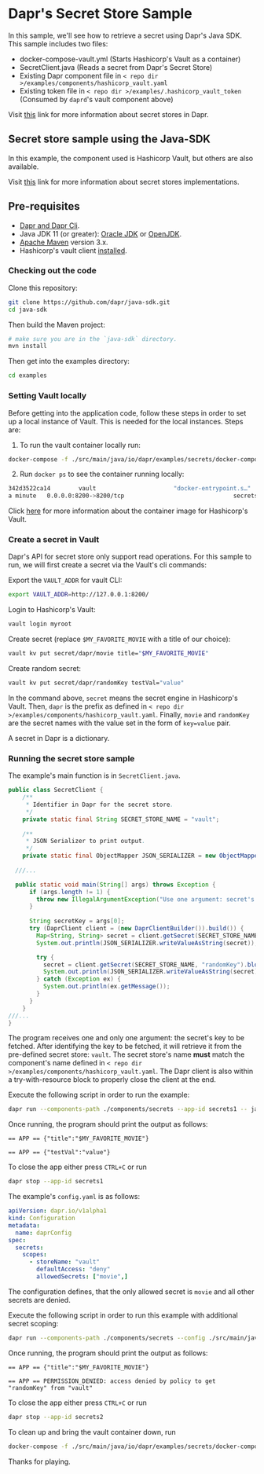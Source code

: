 # Dapr's Secret Store Sample

In this sample, we'll see how to retrieve a secret using Dapr's Java SDK. 
This sample includes two files:

* docker-compose-vault.yml (Starts Hashicorp's Vault as a container)
* SecretClient.java (Reads a secret from Dapr's Secret Store)
* Existing Dapr component file in `< repo dir >/examples/components/hashicorp_vault.yaml`
* Existing token file in `< repo dir >/examples/.hashicorp_vault_token` (Consumed by `daprd`'s vault component above)

Visit [this](https://docs.dapr.io/developing-applications/building-blocks/secrets/secrets-overview/) link for more information about secret stores in Dapr.
 
## Secret store sample using the Java-SDK

In this example, the component used is Hashicorp Vault, but others are also available.

Visit [this](https://github.com/dapr/components-contrib/tree/master/secretstores) link for more information about secret stores implementations.


## Pre-requisites

* [Dapr and Dapr Cli](https://docs.dapr.io/getting-started/install-dapr/).
* Java JDK 11 (or greater): [Oracle JDK](https://www.oracle.com/technetwork/java/javase/downloads/index.html#JDK11) or [OpenJDK](https://jdk.java.net/13/).
* [Apache Maven](https://maven.apache.org/install.html) version 3.x.
* Hashicorp's vault client [installed](https://www.vaultproject.io/docs/install/).

### Checking out the code

Clone this repository:

```sh
git clone https://github.com/dapr/java-sdk.git
cd java-sdk
```

Then build the Maven project:

```sh
# make sure you are in the `java-sdk` directory.
mvn install
```

Then get into the examples directory:

```sh
cd examples
```

### Setting Vault locally

Before getting into the application code, follow these steps in order to set up a local instance of Vault. This is needed for the local instances. Steps are:

1. To run the vault container locally run: 
<!-- Docker is writing output to stderr ... -->

<!-- STEP
name: Start vault
expected_stderr_lines:
  - 'Creating network "secrets_default" with the default driver'
sleep: 10 
-->

```bash
docker-compose -f ./src/main/java/io/dapr/examples/secrets/docker-compose-vault.yml up -d
``` 

<!-- END_STEP -->

2. Run `docker ps` to see the container running locally: 

```bash
342d3522ca14        vault                      "docker-entrypoint.s…"         34 seconds ago        Up About
a minute   0.0.0.0:8200->8200/tcp                               secrets_hashicorp_vault_1
```
Click [here](https://hub.docker.com/_/vault/) for more information about the container image for Hashicorp's Vault.

### Create a secret in Vault
Dapr's API for secret store only support read operations. For this sample to run, we will first create a secret via the Vault's cli commands:

Export the `VAULT_ADDR` for vault CLI:
```bash
export VAULT_ADDR=http://127.0.0.1:8200/
```

Login to Hashicorp's Vault:

<!-- STEP
name: Vault login
expected_stdout_lines:
  - "Success! You are now authenticated. The token information displayed below"
  - "token                myroot"
env:
  VAULT_ADDR: "http://127.0.0.1:8200/"
-->

```bash
vault login myroot
```

<!-- END_STEP -->

Create secret (replace `$MY_FAVORITE_MOVIE` with a title of our choice):

<!-- STEP
name: Create movie vault secret
expected_stdout_lines:
  - "version            1"
env:
  VAULT_ADDR: "http://127.0.0.1:8200/"
  MY_FAVORITE_MOVIE: "Star Wars"
-->

```bash
vault kv put secret/dapr/movie title="$MY_FAVORITE_MOVIE"
```

<!-- END_STEP -->

Create random secret:

<!-- STEP
name: Create random vault secret
expected_stdout_lines:
  - "version            1"
env:
  VAULT_ADDR: "http://127.0.0.1:8200/"
-->

```bash
vault kv put secret/dapr/randomKey testVal="value"
```

<!-- END_STEP -->

In the command above, `secret` means the secret engine in Hashicorp's Vault.
Then, `dapr` is the prefix as defined in `< repo dir >/examples/components/hashicorp_vault.yaml`.
Finally, `movie` and `randomKey` are the secret names with the value set in the form of `key=value` pair.

A secret in Dapr is a dictionary.

### Running the secret store sample

The example's main function is in `SecretClient.java`.

```java
public class SecretClient {
    /**
     * Identifier in Dapr for the secret store.
     */
    private static final String SECRET_STORE_NAME = "vault";
  
    /**
     * JSON Serializer to print output.
     */
    private static final ObjectMapper JSON_SERIALIZER = new ObjectMapper();
  
  ///...

  public static void main(String[] args) throws Exception {
      if (args.length != 1) {
        throw new IllegalArgumentException("Use one argument: secret's key to be retrieved.");
      }
  
      String secretKey = args[0];
      try (DaprClient client = (new DaprClientBuilder()).build()) {
        Map<String, String> secret = client.getSecret(SECRET_STORE_NAME, secretKey).block();
        System.out.println(JSON_SERIALIZER.writeValueAsString(secret));

        try {
          secret = client.getSecret(SECRET_STORE_NAME, "randomKey").block();
          System.out.println(JSON_SERIALIZER.writeValueAsString(secret));
        } catch (Exception ex) {
          System.out.println(ex.getMessage());
        }
      }
    }
///...
}
```
The program receives one and only one argument: the secret's key to be fetched.
After identifying the key to be fetched, it will retrieve it from the pre-defined secret store: `vault`.
The secret store's name **must** match the component's name defined in `< repo dir >/examples/components/hashicorp_vault.yaml`.
The Dapr client is also within a try-with-resource block to properly close the client at the end.

 Execute the following script in order to run the example:

<!-- STEP
name: Validate normal run
expected_stdout_lines:
  - '== APP == {"title":"Star Wars"}'
  - '== APP == {"testVal":"value"}'
env:
  VAULT_ADDR: "http://127.0.0.1:8200/"
background: true
sleep: 5
-->

```bash
dapr run --components-path ./components/secrets --app-id secrets1 -- java -jar target/dapr-java-sdk-examples-exec.jar io.dapr.examples.secrets.SecretClient movie
```

<!-- END_STEP -->

Once running, the program should print the output as follows:

```
== APP == {"title":"$MY_FAVORITE_MOVIE"}

== APP == {"testVal":"value"}
```

To close the app either press `CTRL+C` or run

<!-- STEP
name: Cleanup first app
-->

```bash
dapr stop --app-id secrets1
```

<!-- END_STEP -->


The example's `config.yaml` is as follows: 
```yaml
apiVersion: dapr.io/v1alpha1
kind: Configuration
metadata:
  name: daprConfig
spec:
  secrets:
    scopes:
      - storeName: "vault"
        defaultAccess: "deny"
        allowedSecrets: ["movie",]
```

The configuration defines, that the only allowed secret is `movie` and all other secrets are denied. 

Execute the following script in order to run this example with additional secret scoping: 

<!-- STEP
name: Validate error on querying random secret
expected_stdout_lines:
  - '== APP == {"title":"Star Wars"}'
  - '== APP == PERMISSION_DENIED: access denied by policy to get "randomKey" from "vault"'
env:
  VAULT_ADDR: "http://127.0.0.1:8200/"
background: true
sleep: 5
-->

```sh
dapr run --components-path ./components/secrets --config ./src/main/java/io/dapr/examples/secrets/config.yaml --app-id secrets2 -- java -jar target/dapr-java-sdk-examples-exec.jar io.dapr.examples.secrets.SecretClient movie
```

<!-- END_STEP --> 

Once running, the program should print the output as follows:

```
== APP == {"title":"$MY_FAVORITE_MOVIE"}

== APP == PERMISSION_DENIED: access denied by policy to get "randomKey" from "vault"
``` 

To close the app either press `CTRL+C` or run

<!-- STEP
name: Cleanup second app
-->

```bash
dapr stop --app-id secrets2
```

<!-- END_STEP -->


To clean up and bring the vault container down, run

<!-- STEP
name: Cleanup vault container
-->

```sh
docker-compose -f ./src/main/java/io/dapr/examples/secrets/docker-compose-vault.yml down
```

<!-- END_STEP -->

Thanks for playing.
